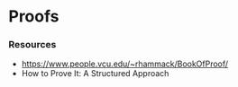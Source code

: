 # Proofs

### Resources

- https://www.people.vcu.edu/~rhammack/BookOfProof/
- How to Prove It: A Structured Approach